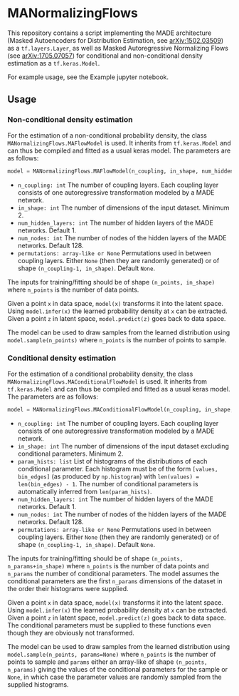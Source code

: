 # MANormalizingFlows

This repository contains a script implementing the MADE architecture (Masked Autoencoders for Distribution Estimation, see [arXiv:1502.03509](https://arxiv.org/abs/1502.03509)) as a `tf.layers.Layer`, as well as Masked Autoregressive Normalizing Flows (see [arXiv:1705.07057](https://arxiv.org/abs/1705.07057)) for conditional and non-conditional density estimation as a `tf.keras.Model`.

For example usage, see the Example jupyter notebook.

## Usage

### Non-conditional density estimation

For the estimation of a non-conditional probability density, the class `MANormalizingFlows.MAFlowModel` is used. It inherits from `tf.keras.Model` and can thus be compiled and fitted as a usual keras model. The parameters are as follows:
```python
model = MANormalizingFlows.MAFlowModel(n_coupling, in_shape, num_hidden_layers=1, num_nodes=128, permutations=None)
```
- `n_coupling: int` The number of coupling layers. Each coupling layer consists of one autoregressive transformation modeled by a MADE network.
- `in_shape: int` The number of dimensions of the input dataset. Minimum 2.
- `num_hidden_layers: int` The number of hidden layers of the MADE networks. Default 1.
- `num_nodes: int` The number of nodes of the hidden layers of the MADE networks. Default 128.
- `permutations: array-like or None` Permutations used in between coupling layers. Either `None` (then they are randomly generated) or of shape `(n_coupling-1, in_shape)`. Default `None`.

The inputs for training/fitting should be of shape `(n_points, in_shape)` where `n_points` is the number of data points.

Given a point `x` in data space, `model(x)` transforms it into the latent space. Using `model.infer(x)` the learned probability density at `x` can be extracted. Given a point `z` in latent space, `model.predict(z)` goes back to data space.

The model can be used to draw samples from the learned distribution using `model.sample(n_points)` where `n_points` is the number of points to sample.

### Conditional density estimation

For the estimation of a conditional probability density, the class `MANormalizingFlows.MAConditionalFlowModel` is used. It inherits from `tf.keras.Model` and can thus be compiled and fitted as a usual keras model. The parameters are as follows:
```python
model = MANormalizingFlows.MAConditionalFlowModel(n_coupling, in_shape, param_hists, num_hidden_layers=1, num_nodes=128, permutations=None)
```
- `n_coupling: int` The number of coupling layers. Each coupling layer consists of one autoregressive transformation modeled by a MADE network.
- `in_shape: int` The number of dimensions of the input dataset excluding conditional parameters. Minimum 2.
- `param_hists: list` List of histograms of the distributions of each conditional parameter. Each histogram must be of the form `[values, bin_edges]` (as produced by `np.histogram`) with `len(values) = len(bin_edges) - 1`. The number of conditional parameters is automatically inferred from `len(param_hists)`.
- `num_hidden_layers: int` The number of hidden layers of the MADE networks. Default 1.
- `num_nodes: int` The number of nodes of the hidden layers of the MADE networks. Default 128.
- `permutations: array-like or None` Permutations used in between coupling layers. Either `None` (then they are randomly generated) or of shape `(n_coupling-1, in_shape)`. Default `None`.

The inputs for training/fitting should be of shape `(n_points, n_params+in_shape)` where `n_points` is the number of data points and `n_params` the number of conditional parameters. The model assumes the conditional parameters are the first `n_params` dimensions of the dataset in the order their histograms were supplied.

Given a point `x` in data space, `model(x)` transforms it into the latent space. Using `model.infer(x)` the learned probability density at `x` can be extracted. Given a point `z` in latent space, `model.predict(z)` goes back to data space. The conditional parameters must be supplied to these functions even though they are obviously not transformed.

The model can be used to draw samples from the learned distribution using `model.sample(n_points, params=None)` where `n_points` is the number of points to sample and `params` either an array-like of shape `(n_points, n_params)` giving the values of the conditional parameters for the sample or `None`, in which case the parameter values are randomly sampled from the supplied histograms.
